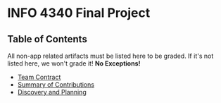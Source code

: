 # INFO 4340 Final Project

## Table of Contents

All non-app related artifacts must be listed here to be graded. If it's not listed here, we won't grade it! **No Exceptions!**

- [Team Contract](documents/team-contract.md)
- [Summary of Contributions](documents/contributions-summary.md)
- [Discovery and Planning](documents/discovery-and-planning.md)

